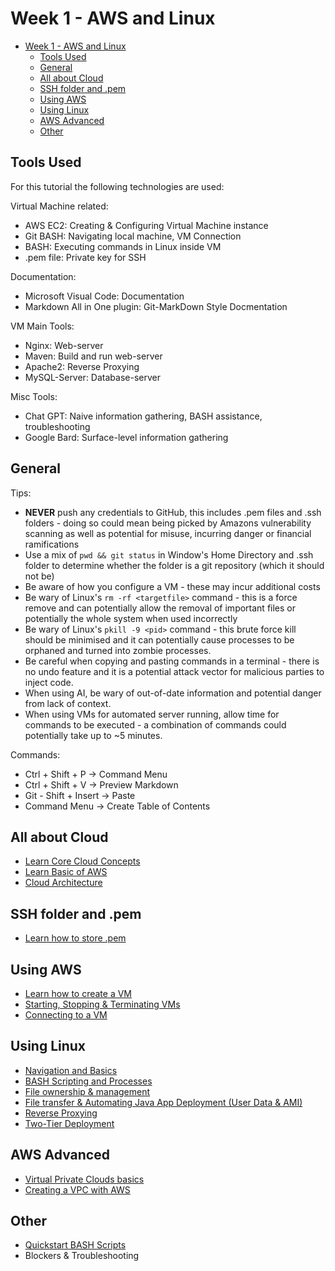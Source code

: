 # Week 1 - AWS and Linux

- [Week 1 - AWS and Linux](#week-1---aws-and-linux)
  - [Tools Used](#tools-used)
  - [General](#general)
  - [All about Cloud](#all-about-cloud)
  - [SSH folder and .pem](#ssh-folder-and-pem)
  - [Using AWS](#using-aws)
  - [Using Linux](#using-linux)
  - [AWS Advanced](#aws-advanced)
  - [Other](#other)

## Tools Used
For this tutorial the following technologies are used:

Virtual Machine related:
* AWS EC2: Creating & Configuring Virtual Machine instance
* Git BASH: Navigating local machine, VM Connection
* BASH: Executing commands in Linux inside VM
* .pem file: Private key for SSH
  
Documentation:
* Microsoft Visual Code: Documentation
* Markdown All in One plugin: Git-MarkDown Style Docmentation 

VM Main Tools:
* Nginx: Web-server
* Maven: Build and run web-server
* Apache2: Reverse Proxying
* MySQL-Server: Database-server

Misc Tools:
* Chat GPT: Naive information gathering, BASH assistance, troubleshooting
* Google Bard: Surface-level information gathering

## General
Tips:
* **NEVER** push any credentials to GitHub, this includes .pem files and .ssh folders - doing so could mean being picked by Amazons vulnerability scanning as well as potential for misuse, incurring danger or financial ramifications
* Use a mix of ```pwd && git status``` in Window's Home Directory and .ssh folder to determine whether the folder is a git repository (which it should not be)
* Be aware of how you configure a VM - these may incur additional costs
* Be wary of Linux's ```rm -rf <targetfile>``` command - this is a force remove and can potentially allow the removal of important files or potentially the whole system when used incorrectly
* Be wary of Linux's ```pkill -9 <pid>``` command - this brute force kill should be minimised and it can potentially cause processes to be orphaned and turned into zombie processes.
* Be careful when copying and pasting commands in a terminal - there is no undo feature and it is a potential attack vector for malicious parties to inject code.
* When using AI, be wary of out-of-date information and potential danger from lack of context.
* When using VMs for automated server running, allow time for commands to be executed - a combination of commands could potentially take up to ~5 minutes.

Commands:
* Ctrl + Shift + P -> Command Menu
* Ctrl + Shift + V -> Preview Markdown
* Git - Shift + Insert -> Paste
* Command Menu -> Create Table of Contents

## All about Cloud
* [Learn Core Cloud Concepts](WhatIsCloud)
* [Learn Basic of AWS](AWS)
* [Cloud Architecture](CloudArchitecture/README.md)

## SSH folder and .pem
* [Learn how to store .pem](StoringSSH)

## Using AWS
* [Learn how to create a VM](CreatingAVM)
* [Starting, Stopping & Terminating VMs](StartStopVM)
* [Connecting to a VM](ConnectingToVM)

## Using Linux
* [Navigation and Basics](Linux)
* [BASH Scripting and Processes](Linux2)
* [File ownership & management](FileOwnership&Management)
* [File transfer & Automating Java App Deployment (User Data & AMI)](Linux3)
* [Reverse Proxying](ReverseProxySetup/README.md)
* [Two-Tier Deployment](TwoTierDeployment/README.md)

## AWS Advanced
* [Virtual Private Clouds basics](VPCs/README.md)
* [Creating a VPC with AWS](VPCCreate/README.md)

## Other
* [Quickstart BASH Scripts](QuickstartBash/README.md)
* Blockers & Troubleshooting